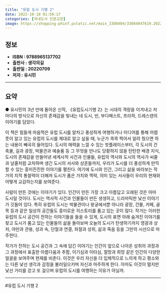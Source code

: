 ```yaml
---
title: "유럽 도시 기행 2"
date: 2022-10-18 01:59:17
categories: [국내도서 인문교양]
image: https://shopping-phinf.pstatic.net/main_3308404/33084047619.20220624092750.jpg
---
```


## **정보**

- **ISBN : 9788965137702**
- **출판사 : 생각의길**
- **출판일 : 20220709**
- **저자 : 유시민**

------



## **요약**

● 유시민의 3년 만에 돌아온 신작,
《유럽도시기행 2》는 시대의 격랑을 이겨내고 저마다의 방식으로 자신의 존재감을 빛내는 네 도시,
빈, 부다페스트, 프라하, 드레스덴의 이야기를 담았다.

이 책은 힘들게 마음먹은 유럽 도시를 알차고 풍성하게 여행하거나 미디어를 통해 어렴풋이 알고 있는 유럽의 도시를 제대로 알고 싶을 때, 누군가 콕콕 찍어서 알려 줬으면 하는 내용이 빼곡히 들어있다. 도시의 매력을 느낄 수 있는 핫플레이스부터, 각 도시의 건축물, 길과 광장, 박물관과 예술품 등 그 무엇을 만나도 당황하지 않을 탄탄한 배경 지식, 도시의 존재감을 만들어낸 세계사적 사건과 인물들, 유럽의 역사와 도시의 역사가 씨줄과 날줄처럼 교차하며 생긴 도시의 서사와 상흔들까지, 우리가 도시를 더 풍성하게 만끽할 수 있는 흥미진진한 이야기를 펼친다. 여기에 도시와 인간, 그리고 삶을 바라보는 작가의 지적 통찰력이 더해져 도시가 품은 가치와 맥락, 의미 있는 서사들이 우리의 현재와 어떻게 교감하는지를 보여준다.

사람이 만든 것에는 이야기가 있다. 인간이 만든 가장 크고 아름답고 오래된 것은 아마 도시일 것이다. 도시는 역사적 사건과 인물들이 만든 생생하고, 드라마틱한 낯선 이야기가 깃들어 있다. 특히 유럽의 도시는 박물관이나 왕궁에서뿐 아니라 광장, 건물, 카페, 골목 등과 같은 일상의 공간들도 흥미로운 히스토리를 품고 있는 곳이 많다. 작가는 이러한 유럽의 도시 공간이 전하는 이야기들을 들을 수 있게, 도시의 표면 아래 숨겨진 이야기를 찾고 도시가 품고 있는 인물들의 삶을 돌아보며 오늘의 도시가 탄생하기까지 영광과 상처, 야만과 관용, 성과 속, 단절과 연결, 좌절과 성취, 삶과 죽음 등을 그만의 시선으로 마주한다. 

작가가 전하는 도시 공간과 그 속에 담긴 이야기는 인간이 앞으로 나아온 성취의 과정과 그 과정에서 표출한 아름다움과 추함, 이기심과 이타심, 절망과 희망 같은 인간의 다양한 얼굴을 보여주며 현재를 비춘다. 이것은 우리 자신을 더 입체적으로 느끼게 하고 평소와는 다른 낯선 생각과 감정을 불러일으키며 자신과 마주하게 한다. 아마도 이것이 멀지만 낯선 거리를 걷고 또 걸으며 유럽의 도시를 여행하는 이유가 아닐까.

------

#유럽 도시 기행 2


